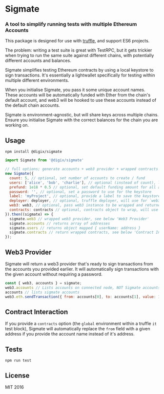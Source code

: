 # Sigmate

### A tool to simplify running tests with multiple Ethereum Accounts

This package is designed for use with [truffle](https://github.com/ConsenSys/truffle), and support ES6 projects.

The problem: writing a test suite is great with TestRPC, but it gets trickier when trying to run the same suite against different chains, with potentially different accounts and balances.

Sigmate simplifies testing Ethereum contracts by using a local keystore to sign transactions. It's essentially a lightwallet specifically for testing within multiple different environments.

When you initialise Sigmate, you pass it some unique account names. These accounts will be automatically funded with Ether from the chain's default account, and web3 will be hooked to use these accounts instead of the default chain accounts.

Sigmate is environment-agnostic, but will share keys across multiple chains. Ensure you initialise Sigmate with the correct balances for the chain you are working on.

## Usage

`npm install @digix/sigmate`

```javascript
import Sigmate from '@digix/sigmate'

// full options; generate accounts + web3 provider + wrapped contracts (in truffle environment)
new Sigmate({
  count: 5, // optional, set number of accounts to create / fund
  users: ['alice', 'bob', 'charlie'], // optional (instead of count), label accounts with user names
  prefund: 1e18 * 0.5 // optional, set default funding amount for all accounts
  password: '', // optional, set a password to use for the keystore
  label: 'myProject', // optional, provide a label to save the keystore, will be re-used between instantiations
  deployer: deployer, // optional, truffle deployer, will use for `web3` and `contracts`
  web3: web3, // optional, pass web3 instance to be wrapped and returned
  contracts: contracts // optional, contracts object to wrap, will use deployer or global (from truffle) if not set
}).then((sigmate) => {  
  sigmate.web3 // wrapped web3 provider, see below 'Web3 Provider'
  sigmate.accounts // returns array of addresses
  sigmate.users // returns object mapped { userName: address }
  sigmate.contracts // return wrapped contracts, see below 'Contract Interaction'
});
```

## Web3 Provider

Sigmate will return a web3 provider that's ready to sign transactions from the accounts you provided earlier. It will automatically sign transactions with the given account without requiring a password.

```javascript
const { web3, accounts } = sigmate;
web3.accounts // Lists accounts on connected node, NOT Sigmate accounts
accounts // lists sigmate accounts
web3.eth.sendTransaction({ from: accounts[0], to: accounts[1], value: 10000000 });
```

## Contract Interaction

If you provide a `contracts` option (the `global` environment within a truffle `it` test block), Sigmate will automatically replace the `from` field with a given address if you provide the account name instead of it's address.

## Tests

`npm run test`

## License

MIT 2016
